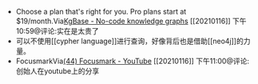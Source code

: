 - Choose a plan that's right for you. Pro plans start at $19/month.Via[KgBase - No-code knowledge graphs](https://www.kgbase.com/pages/pricing) [[20210116]] 下午10:59@评论:实在是太贵了
- 可以不使用[[cypher language]]进行查询，好像背后也是借助[[neo4j]]的力量。
- FocusmarkVia[(44) Focusmark - YouTube](https://www.youtube.com/channel/UCngmoG-_iUFZ0v4n6VlN5-w) [[20210116]] 下午11:00@评论:创始人在youtube上的分享
